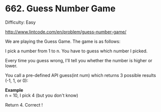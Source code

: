 # 662. Guess Number Game

Difficulty: Easy

http://www.lintcode.com/en/problem/guess-number-game/

We are playing the Guess Game. The game is as follows:

I pick a number from 1 to n. You have to guess which number I picked.

Every time you guess wrong, I'll tell you whether the number is higher or lower.

You call a pre-defined API guess(int num) which returns 3 possible results (-1, 1, or 0):

**Example**  
n = 10, I pick 4 (but you don't know)

Return 4. Correct !
